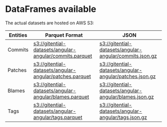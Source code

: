 # DataFrames available

The actual datasets are hosted on AWS S3:

Entities|Parquet Format|JSON
---|---|---
Commits|[s3://gitential-datasets/angular-angular/commits.parquet](https://s3.amazonaws.com/gitential-datasets/angular-angular/commits.parquet)|[s3://gitential-datasets/angular-angular/commits.json.gz](https://s3.amazonaws.com/gitential-datasets/angular-angular/commits.json.gz)
Patches|[s3://gitential-datasets/angular-angular/patches.parquet](https://s3.amazonaws.com/gitential-datasets/angular-angular/patches.parquet)|[s3://gitential-datasets/angular-angular/patches.json.gz](https://s3.amazonaws.com/gitential-datasets/angular-angular/patches.json.gz)
Blames|[s3://gitential-datasets/angular-angular/blames.parquet](https://s3.amazonaws.com/gitential-datasets/angular-angular/blames.parquet)|[s3://gitential-datasets/angular-angular/blames.json.gz](https://s3.amazonaws.com/gitential-datasets/angular-angular/blames.json.gz)
Tags|[s3://gitential-datasets/angular-angular/tags.parquet](https://s3.amazonaws.com/gitential-datasets/angular-angular/tags.parquet)|[s3://gitential-datasets/angular-angular/tags.json.gz](https://s3.amazonaws.com/gitential-datasets/angular-angular/tags.json.gz)

